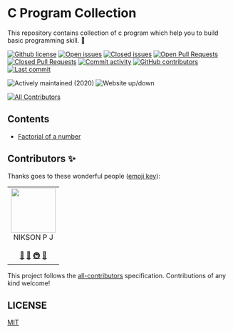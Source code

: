 # C Program Collection

This repository contains collection of c program which help you to build basic programming skill. 🚀

[![Github license](https://img.shields.io/github/license/gfmio/awesome-github-template.svg "Github license")](https://github.com/gfmio/awesome-github-template/blob/master/LICENSE)
[![Open issues](https://img.shields.io/github/issues/gfmio/awesome-github-template.svg "Open issues")](https://github.com/gfmio/awesome-github-template/issues)
[![Closed issues](https://img.shields.io/github/issues-closed/gfmio/awesome-github-template.svg "Closed issues")](https://github.com/gfmio/awesome-github-template/issues?utf8=✓&q=is%3Aissue+is%3Aclosed)
[![Open Pull Requests](https://img.shields.io/github/issues-pr/gfmio/awesome-github-template.svg "Open Pull Requests")](https://github.com/gfmio/awesome-github-template/pulls)
[![Closed Pull Requests](https://img.shields.io/github/issues-pr-closed/gfmio/awesome-github-template.svg "Closed Pull Requests")](https://github.com/gfmio/awesome-github-template/pulls?utf8=✓&q=is%3Apr+is%3Aclosed)
[![Commit activity](https://img.shields.io/github/commit-activity/m/gfmio/awesome-github-template.svg "Commit activity")](https://github.com/gfmio/awesome-github-template/graphs/commit-activity)
[![GitHub contributors](https://img.shields.io/github/contributors/gfmio/awesome-github-template.svg "Github contributors")](https://github.com/gfmio/awesome-github-template/graphs/contributors)
[![Last commit](https://img.shields.io/github/last-commit/gfmio/awesome-github-template.svg "Last commit")](https://github.com/gfmio/awesome-github-template/commits/master)

![Actively maintained (2020)](https://img.shields.io/maintenance/yes/2020.svg "Actively maintained (2020)")
![Website up/down](https://img.shields.io/website-up-down-green-red/https/github.com/gfmio/awesome-github-template.svg "Website up/down")

<!-- ALL-CONTRIBUTORS-BADGE:START - Do not remove or modify this section -->

[![All Contributors](https://img.shields.io/badge/all_contributors-1-orange.svg?style=flat-square)](#contributors-)

<!-- ALL-CONTRIBUTORS-BADGE:END -->

## Contents

- <a href='https://github.com/nikson-pj/c-programs/blob/master/factorial'>Factorial of a number</a>

## Contributors ✨

Thanks goes to these wonderful people ([emoji key](https://allcontributors.org/docs/en/emoji-key)):

<!-- ALL-CONTRIBUTORS-LIST:START - Do not remove or modify this section -->
<!-- prettier-ignore-start -->
<!-- markdownlint-disable -->
<table>
  <tr>
    <td align="center"><img src="https://github.com/account" width="100px;" alt=""/><br/>NIKSON P J<br /></a><br /><a href="https://github.com/gfmio/awesome-github-template/commits?author=gfmio" title="Documentation">📖</a> <a href="#ideas-gfmio" title="Ideas, Planning, & Feedback">🤔</a> <a href="#infra-gfmio" title="Infrastructure (Hosting, Build-Tools, etc)">🚇</a> <a href="#maintenance-gfmio" title="Maintenance">🚧</a></td>
  </tr>
</table>

<!-- markdownlint-enable -->
<!-- prettier-ignore-end -->

<!-- ALL-CONTRIBUTORS-LIST:END -->

This project follows the [all-contributors](https://github.com/all-contributors/all-contributors)
specification. Contributions of any kind welcome!

## LICENSE

[MIT](LICENSE)
